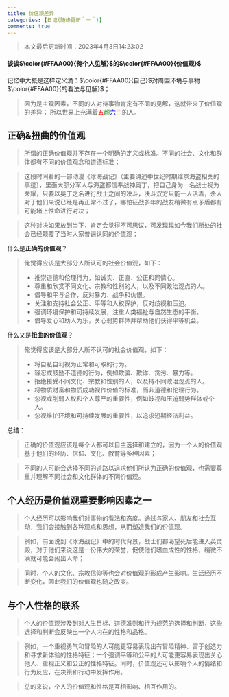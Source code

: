 ```yaml
---
title: 价值观差异
categories: [日记(随缘更新＾－＾)]
comments: true
---
```

> 本文最后更新时间：2023年4月3日14:23:02

#### 谈谈$\color{#FFAA00}{俺个人见解}$的$\color{#FFAA00}{价值观}$

记忆中大概是这样定义滴：$\color{#FFAA00}{自己}$对周围环境与事物$\color{#FFAA00}{的看法与见解}$；
> 因为是主观因素，不同的人对待事物肯定有不同的见解，这就带来了价值观的差异；
所以世界上充满着<font color="red">五</font><font color="green">颜</font><font color="blue">六</font><font color="pink">色</font>的人。


## 正确&扭曲的价值观
> 所谓的正确价值观并不存在一个明确的定义或标准。不同的社会、文化和群体都有不同的价值观念和道德标准；

> 这段时间看的一部动漫《冰海战记》（主要讲述中世纪时期维京海盗相关的事迹），里面大部分军人与海盗都信奉战神奥丁，把自己身为一名战士视为荣耀，只要以奥丁之名进行战士之间的决斗，决斗双方只能一人活着，杀人对于他们来说已经是再正常不过了，哪怕征战多年的战友稍微有点矛盾都有可能堵上性命进行对决；

> 这种对决如果放到当下，肯定会觉得不可思议，可发现现如今我们所处的社会已经颠覆了当时大家普遍认同的价值观；

什么是**正确的价值观**？
> 俺觉得应该是大部分人所认可的社会价值观，如下：
> * 推崇道德和伦理行为，如诚实、正直、公正和同情心。
> * 尊重和欣赏不同文化、宗教和性别的人，以及不同政治观点的人。
> * 倡导和平与合作，反对暴力、战争和仇恨。
> * 关注和支持社会公正、平等和人权保护，反对歧视和压迫。
> * 强调环境保护和可持续发展，注重人类福祉与自然生态的平衡。
> * 倡导爱心和助人为乐，关心弱势群体并帮助他们获得平等机会。

什么又是**扭曲的价值观**？
> 俺觉得应该是大部分人所不认可的社会价值观，如下：
> * 将自私自利视为正常和可取的行为。
> * 容忍或鼓励不道德的行为，例如欺骗、欺诈、贪污、暴力等。
> * 拒绝接受不同文化、宗教和性别的人，以及持不同政治观点的人。
> * 将物质财富和物质成功视作价值的标准，而非道德和伦理行为。
> * 忽视或削弱人权和个人尊严的重要性，例如歧视和压迫弱势群体或个人。
> * 忽视维护环境和可持续发展的重要性，以追求短期经济利益。

总结：

> 正确的价值观应该是每个人都可以自主选择和建立的，因为一个人的价值观基于他们的经历、信仰、文化、教育等多种因素；

> 不同的人可能会选择不同的道路以追求他们所认为正确的价值观，也需要尊重并理解不同社会和文化群体的不同价值观。

## 个人经历是价值观重要影响因素之一
> 个人经历可以影响我们对事物的看法和态度。通过与家人、朋友和社会互动，我们会接触到各种观点和思想，从而塑造我们的价值观。

> 例如，前面说到《冰海战记》中的时代背景，战士们都渴望死后能进入英灵殿，对于他们来说这是一份伟大的荣誉，促使他们嗜血成性的性格，稍微不满就可能会闹出人命；

> 同时，个人的文化、宗教信仰等也会对价值观的形成产生影响。生活经历不断变化，因此我们的价值观也随之改变。

## 与个人性格的联系
> 个人的价值观涉及到对人生目标、道德准则和行为规范的选择和判断，这些选择和判断会反映出一个人内在的性格和品格。

> 例如，一个重视勇气和冒险的人可能更容易表现出有冒险精神、富于创造力和寻求新体验的性格特征；一个强调平等和公平的人可能更容易表现出关心他人、重视正义和公正的性格特征。同时，价值观还可以影响个人的情绪和行为反应，在决策和行动中发挥作用。

> 总的来说，个人的价值观和性格是互相影响、相互作用的。